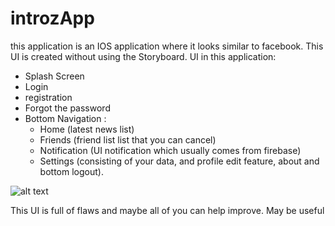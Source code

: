 # introzApp

this application is an IOS application where it looks similar to facebook.
This UI is created without using the Storyboard.
UI in this application:
- Splash Screen
- Login
- registration
- Forgot the password
- Bottom Navigation :
  - Home (latest news list)
  - Friends (friend list list that you can cancel)
  - Notification (UI notification which usually comes from firebase)
  - Settings (consisting of your data, and profile edit feature, about and bottom logout).
  
![alt text](https://github.com/sdik007/introzApp/blob/master/introzApp/Assets.xcassets/xxhome.imageset/Simulator%20Screen%20Shot%20-%20iPhone%20XR%20-%202019-03-03%20at%2009.40.59.png)
  
This UI is full of flaws and maybe all of you can help improve.
May be useful

